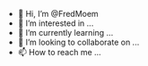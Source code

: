 - 👋 Hi, I’m @FredMoem
- 👀 I’m interested in ...
- 🌱 I’m currently learning ...
- 💞️ I’m looking to collaborate on ...
- 📫 How to reach me ...

<!---
FredMoem/FredMoem is a ✨ special ✨ repository because its `README.md` (this file) appears on your GitHub profile.
You can click the Preview link to take a look at your changes.
--->
